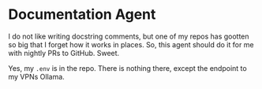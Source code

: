 # Documentation Agent

I do not like writing docstring comments, but one of my repos has gootten so big that I forget how it works in places. So, this agent should do it for me with nightly PRs to GitHub. Sweet.

Yes, my `.env` is in the repo. There is nothing there, except the endpoint to my VPNs Ollama.
